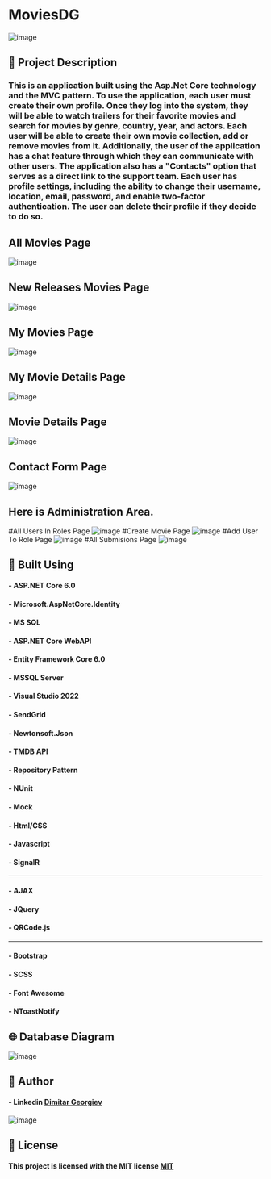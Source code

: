 # MoviesDG

![image](https://github.com/ItsAlphaHelix/MoviesDG/blob/main/Homepage.png?raw=true)
## 📃 Project Description

### This is an application built using the Asp.Net Core technology and the MVC pattern. To use the application, each user must create their own profile. Once they log into the system, they will be able to watch trailers for their favorite movies and search for movies by genre, country, year, and actors. Each user will be able to create their own movie collection, add or remove movies from it. Additionally, the user of the application has a chat feature through which they can communicate with other users. The application also has a "Contacts" option that serves as a direct link to the support team. Each user has profile settings, including the ability to change their username, location, email, password, and enable two-factor authentication. The user can delete their profile if they decide to do so.

## All Movies Page
![image](https://github.com/ItsAlphaHelix/MoviesDG/blob/main/Images/All.png?raw=true)

## New Releases Movies Page
![image](https://github.com/ItsAlphaHelix/MoviesDG/blob/main/Images/New-Releases.png?raw=true)

## My Movies Page
![image](https://github.com/ItsAlphaHelix/MoviesDG/blob/main/Images/My-Movies.png?raw=true)

## My Movie Details Page
![image](https://github.com/ItsAlphaHelix/MoviesDG/blob/main/Images/Mine-Movies-Details.png?raw=true)

## Movie Details Page
![image](https://github.com/ItsAlphaHelix/MoviesDG/blob/main/Images/Movie-Details.png?raw=true)

## Contact Form Page
![image](https://github.com/ItsAlphaHelix/MoviesDG/blob/main/Images/Contact-Form.png?raw=true)

## Here is Administration Area.
  #All Users In Roles Page
  ![image](https://github.com/ItsAlphaHelix/MoviesDG/blob/main/Images/All-Users-In-Roles.png?raw=true)
  #Create Movie Page
  ![image](https://github.com/ItsAlphaHelix/MoviesDG/blob/main/Images/Create-Movie.png?raw=true)
  #Add User To Role Page
  ![image](https://github.com/ItsAlphaHelix/MoviesDG/blob/main/Images/Add-User-To-Role.png?raw=true)
  #All Submisions Page
  ![image](https://github.com/ItsAlphaHelix/MoviesDG/blob/main/Images/All-Submisions.png?raw=true)

## 🔨 Built Using

#### - ASP.NET Core 6.0
#### - Microsoft.AspNetCore.Identity
#### - MS SQL
#### - ASP.NET Core WebAPI
#### - Entity Framework Core 6.0
#### - MSSQL Server
#### - Visual Studio 2022
#### - SendGrid
#### - Newtonsoft.Json
#### - TMDB API
#### - Repository Pattern
#### - NUnit
#### - Mock
#### - Html/CSS 
#### - Javascript
#### - SignalR
---
#### - AJAX
#### - JQuery
#### - QRCode.js
---
#### - Bootstrap
#### - SCSS
#### - Font Awesome
#### - NToastNotify

## 🌐 Database Diagram

![image](https://github.com/ItsAlphaHelix/MoviesDG/blob/main/Database-Diagram.png?raw=true)

## 👦 Author

#### - Linkedin [Dimitar Georgiev](https://www.linkedin.com/in/dimitar-georgiev-551a16242/)

![image](https://github.com/ItsAlphaHelix/MoviesDG/blob/main/Asp.Net%20Advanced.jpg?raw=true)

## 📜 License

#### This project is licensed with the MIT license [MIT](https://choosealicense.com/licenses/mit/)
